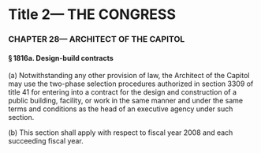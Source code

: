 
# Title 2— THE CONGRESS
### CHAPTER 28— ARCHITECT OF THE CAPITOL
#### § 1816a. Design-build contracts

(a) Notwithstanding any other provision of law, the Architect of the Capitol may use the two-phase selection procedures authorized in section 3309 of title 41 for entering into a contract for the design and construction of a public building, facility, or work in the same manner and under the same terms and conditions as the head of an executive agency under such section.

(b) This section shall apply with respect to fiscal year 2008 and each succeeding fiscal year.
